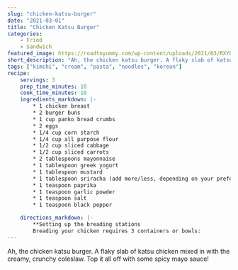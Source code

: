 ```yaml
---
slug: "chicken-katsu-burger"
date: "2021-03-01"
title: "Chicken Katsu Burger"
categories:
    - Fried
    - Sandwich
featured_image: https://roadtoyummy.com/wp-content/uploads/2021/03/RXY07956-1-1-1024x683.jpg
short_description: "Ah, the chicken katsu burger. A flaky slab of katsu chicken mixed in with the creamy, crunchy coleslaw. Top it all off with some spicy mayo sauce!"
tags: ["kimchi", "cream", "pasta", "noodles", "korean"]
recipe:
    servings: 3
    prep_time_minutes: 10
    cook_time_minutes: 10
    ingredients_markdown: |-
        * 1 chicken breast
        * 2 burger buns
        * 1 cup panko bread crumbs
        * 2 eggs
        * 1/4 cup corn starch
        * 1/4 cup all purpose flour
        * 1/2 cup sliced cabbage
        * 1/2 cup sliced carrots
        * 2 tablespoons mayonnaise 
        * 1 tablespoon greek yogurt
        * 1 tablespoon mustard
        * 1 tablespoon sriracha (add more/less, depending on your preferred spice level)
        * 1 teaspoon paprika
        * 1 teaspoon garlic powder
        * 1 teaspoon salt
        * 1 teaspoon black pepper

    directions_markdown: |-
        **Setting up the breading stations
        Breading your chicken requires 3 containers or bowls:
---
```


Ah, the chicken katsu burger. A flaky slab of katsu chicken mixed in with the creamy, crunchy coleslaw. Top it all off with some spicy mayo sauce!
